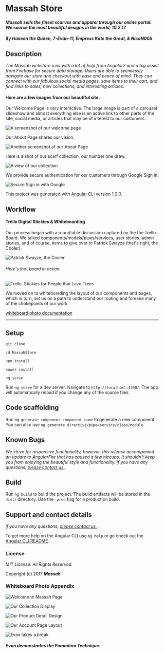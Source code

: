 # Massah Store

#### _Massah sells the finest scarves and apparel through our online portal. We source the most beautiful designs in the world, 10.2.17_

#### By _**Haneen the Queen, 7-Evan-11, Empress Kate the Great, & NicoN00b**_

## Description

_The Massah webstore runs with a lot of help from Angular2 and a big assist from Firebase for secure data storage.  Users are able to seemlessly navigate our store and checkout with ease and peace of mind.  They can connect with our fabulous social media pages, save items to their cart, and find links to sales, new collections, and interesting articles._

#### Here are a few images from our beautiful site.

Our Welcome Page is very interactive.  The large image is part of a carousel slideshow and almost everything else is an active link to other parts of the site, social media, or articles that may be of interest to our customers.

![A screenshot of our welcome page](src/resources/imgs/screenWel.png)

Our About Page shares our vision.

![Another screenshot of our About Page](src/resources/imgs/screenAbout.png)

Here is a shot of our scarf collection, our number one draw.

![A view of our collection](src/resources/imgs/screenCol.png)

We provide secure authentication for our customers through Google Sign in.

![Secure Sign in with Google](src/resources/imgs/screenSign.png)

 This project was generated with [Angular CLI](https://github.com/angular/angular-cli) version 1.0.0.

## Workflow

#### Trello Digital Stickies & Whiteboarding

Our process began with a roundtable discussion captured on the the Trello Board.  We talked components/models/pipes/services, user stories, admin stories, and of course, items to give over to Patrick Swayze (that's right, the Cooler).

![Patrick Swayze, the Cooler](src/resources/imgs/swayze.jpg)

###### Here's that board in action.

![Trello, Stickies for People that Love Trees](src/resources/imgs/trello.png)

We moved on to whiteboarding the layout of our components and pages, which in turn, set us on a path to understand our routing and foresee many of the chokepoints of our work.

[whiteboard photo documentation](#whiteboard-photo-appendix)



***
## Setup

```console
git clone
```
```console
cd MassahStore
```
```console
npm install
```
```console
bower install
```
```console
ng serve
```

Run `ng serve` for a dev server. Navigate to `http://localhost:4200/`. The app will automatically reload if you change any of the source files.

## Code scaffolding

Run `ng generate component component-name` to generate a new component. You can also use `ng generate directive/pipe/service/class/module`.

## Known Bugs

_We strive for responsive functionality, however, this release accompanied an update to AngularFire that has caused a few hiccups.  It shouldn't keep you from enjoying the beautiful style and functionality. If you have any questions, [please contact us ](mailto:contact-us@massahcollection.com)._

## Build

Run `ng build` to build the project. The build artifacts will be stored in the `dist/` directory. Use the `-prod` flag for a production build.

## Support and contact details

_If you have any questions, [please contact us ](mailto:contact-us@massahcollection.com)._

To get more help on the Angular CLI use `ng help` or go check out the [Angular CLI README](https://github.com/angular/angular-cli/blob/master/README.md).

### License

*MIT License. All Rights Reserved.*

Copyright (c) 2017 **_Massah_**


### Whiteboard Photo Appendix

![Welcome to Massah Page](src/resources/imgs/welcome.jpg)

![Our Collection Display](src/resources/imgs/collection.jpg)

![Our Product Detail Design](src/resources/imgs/detail.jpg)

![Our Account Page Layout](src/resources/imgs/account.jpg)

![Evan takes a break](src/resources/imgs/evan.jpg)
##### Evan demonstrates the Pomodoro Technique.
